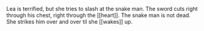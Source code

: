 Lea is terrified, but she tries to slash at the snake man. The sword cuts right through his chest, right through the [[heart]]. The snake man is not dead. She strikes him over and over til she [[wakes]] up.